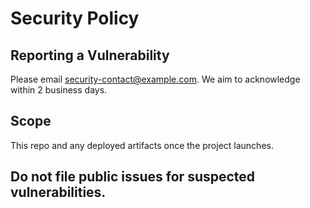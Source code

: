 # Security Policy

## Reporting a Vulnerability
Please email <security-contact@example.com>. We aim to acknowledge within 2 business days.

## Scope
This repo and any deployed artifacts once the project launches.

## Do not file public issues for suspected vulnerabilities.
